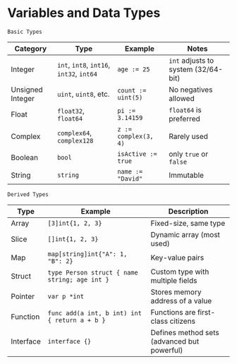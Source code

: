 # Variables and Data Types

`Basic Types`

| Category         | Type                                     | Example              | Notes                               |
| ---------------- | ---------------------------------------- | -------------------- | ----------------------------------- |
| Integer          | `int`, `int8`, `int16`, `int32`, `int64` | `age := 25`          | `int` adjusts to system (32/64-bit) |
| Unsigned Integer | `uint`, `uint8`, etc.                    | `count := uint(5)`   | No negatives allowed                |
| Float            | `float32`, `float64`                     | `pi := 3.14159`      | `float64` is preferred              |
| Complex          | `complex64`, `complex128`                | `z := complex(3, 4)` | Rarely used                         |
| Boolean          | `bool`                                   | `isActive := true`   | only `true` or `false`              |
| String           | `string`                                 | `name := "David"`    | Immutable                           |

`Derived Types`

| Type      | Example                                       | Description                                 |
| --------- | --------------------------------------------- | ------------------------------------------- |
| Array     | `[3]int{1, 2, 3}`                             | Fixed-size, same type                       |
| Slice     | `[]int{1, 2, 3}`                              | Dynamic array (most used)                   |
| Map       | `map[string]int{"A": 1, "B": 2}`              | Key-value pairs                             |
| Struct    | `type Person struct { name string; age int }` | Custom type with multiple fields            |
| Pointer   | `var p *int`                                  | Stores memory address of a value            |
| Function  | `func add(a int, b int) int { return a + b }` | Functions are first-class citizens          |
| Interface | `interface {}`                                | Defines method sets (advanced but powerful) |
